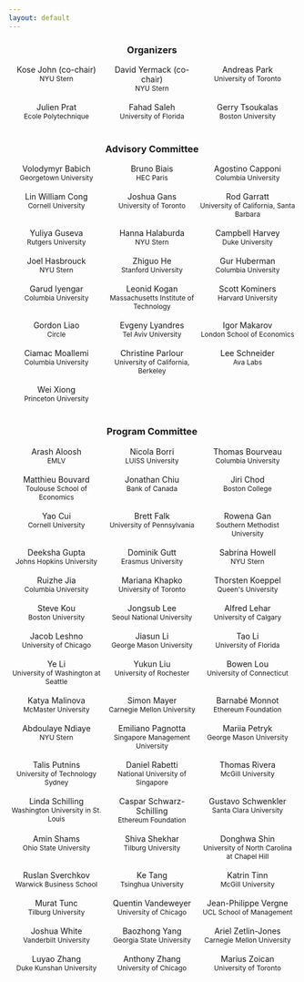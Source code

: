 ```yaml
---
layout: default
---
```


<style>
.column {
  float: left;
  width: 33.33%;
  text-align: center;
}

/* Clear floats after the columns */
.row:after {
  content: "";
  display: table;
  clear: both;
}

.affiliation {
  font-size: 0.85em;
  text-align: center;
}

h3 {
    text-align: center;
}​
</style>

<h3>Organizers</h3>

<div class="row">
	<div class="column">
		Kose John (co-chair)
		<br>
		<span class="affiliation">
			NYU Stern
		</span>
	</div>
	<div class="column">
		David Yermack (co-chair)
		<br>
		<span class="affiliation">
			NYU Stern
		</span>
	</div>
	<div class="column">
		Andreas Park
		<br>
		<span class="affiliation">
			University of Toronto
		</span>
	</div>
</div>
<br>
<div class="row">
	<div class="column">
		Julien Prat
		<br>
		<span class="affiliation">
			Ecole Polytechnique
		</span>
	</div>
	<div class="column">
		Fahad Saleh
		<br>
		<span class="affiliation">
			University of Florida
		</span>
	</div>
	<div class="column">
		Gerry Tsoukalas
		<br>
		<span class="affiliation">
			Boston University
		</span>
	</div>
</div>
<br>


<h3>Advisory Committee</h3>

<div class="row">
	<div class="column">
		Volodymyr Babich
		<br>
		<span class="affiliation">
			Georgetown University
		</span>
	</div>
	<div class="column">
		Bruno Biais
		<br>
		<span class="affiliation">
			HEC Paris
		</span>
	</div>
	<div class="column">
		Agostino Capponi
		<br>
		<span class="affiliation">
			Columbia University
		</span>
	</div>
</div>
<br>
<div class="row">
	<div class="column">
		Lin William Cong
		<br>
		<span class="affiliation">
			Cornell University
		</span>
	</div>
	<div class="column">
		Joshua Gans
		<br>
		<span class="affiliation">
			University of Toronto
		</span>
	</div>
	<div class="column">
		Rod Garratt
		<br>
		<span class="affiliation">
			University of California, Santa Barbara
		</span>
	</div>
</div>
<br>
<div class="row">
	<div class="column">
		Yuliya Guseva
		<br>
		<span class="affiliation">
			Rutgers University
		</span>
	</div>
	<div class="column">
		Hanna Halaburda
		<br>
		<span class="affiliation">
			NYU Stern
		</span>
	</div>
	<div class="column">
		Campbell Harvey
		<br>
		<span class="affiliation">
			Duke University
		</span>
	</div>
</div>
<br>
<div class="row">
	<div class="column">
		Joel Hasbrouck
		<br>
		<span class="affiliation">
			NYU Stern
		</span>
	</div>
	<div class="column">
		Zhiguo He
		<br>
		<span class="affiliation">
			Stanford University
		</span>
	</div>
	<div class="column">
		Gur Huberman
		<br>
		<span class="affiliation">
			Columbia University
		</span>
	</div>
</div>
<br>
<div class="row">
	<div class="column">
		Garud Iyengar
		<br>
		<span class="affiliation">
			Columbia University
		</span>
	</div>
	<div class="column">
		Leonid Kogan
		<br>
		<span class="affiliation">
			Massachusetts Institute of Technology
		</span>
	</div>
	<div class="column">
		Scott Kominers
		<br>
		<span class="affiliation">
			Harvard University
		</span>
	</div>
</div>
<br>
<div class="row">
	<div class="column">
		Gordon Liao
		<br>
		<span class="affiliation">
			Circle
		</span>
	</div>
	<div class="column">
		Evgeny Lyandres
		<br>
		<span class="affiliation">
			Tel Aviv University
		</span>
	</div>
	<div class="column">
		Igor Makarov
		<br>
		<span class="affiliation">
			London School of Economics
		</span>
	</div>
</div>
<br>
<div class="row">
	<div class="column">
		Ciamac Moallemi
		<br>
		<span class="affiliation">
			Columbia University
		</span>
	</div>
	<div class="column">
		Christine Parlour
		<br>
		<span class="affiliation">
			University of California, Berkeley
		</span>
	</div>
	<div class="column">
		Lee Schneider
		<br>
		<span class="affiliation">
			Ava Labs
		</span>
	</div>
</div>
<br>
<div class="row">
	<div class="column">
		Wei Xiong
		<br>
		<span class="affiliation">
			Princeton University
		</span>
	</div>
</div>
<br>



<h3>Program Committee</h3>

<div class="row">
	<div class="column">
		Arash Aloosh
		<br>
		<span class="affiliation">
			EMLV
		</span>
	</div>
	<div class="column">
		Nicola Borri
		<br>
		<span class="affiliation">
			LUISS University
		</span>
	</div>
	<div class="column">
		Thomas Bourveau
		<br>
		<span class="affiliation">
			Columbia University
		</span>
	</div>
</div>
<br>
<div class="row">
	<div class="column">
		Matthieu Bouvard
		<br>
		<span class="affiliation">
			Toulouse School of Economics
		</span>
	</div>
	<div class="column">
		Jonathan Chiu
		<br>
		<span class="affiliation">
			Bank of Canada
		</span>
	</div>
	<div class="column">
		Jiri Chod
		<br>
		<span class="affiliation">
			Boston College
		</span>
	</div>
</div>
<br>
<div class="row">
	<div class="column">
		Yao Cui
		<br>
		<span class="affiliation">
			Cornell University
		</span>
	</div>
	<div class="column">
		Brett Falk
		<br>
		<span class="affiliation">
			University of Pennsylvania
		</span>
	</div>
	<div class="column">
		Rowena Gan
		<br>
		<span class="affiliation">
			Southern Methodist University
		</span>
	</div>
</div>
<br>
<div class="row">
	<div class="column">
		Deeksha Gupta
		<br>
		<span class="affiliation">
			Johns Hopkins University
		</span>
	</div>
	<div class="column">
		Dominik Gutt
		<br>
		<span class="affiliation">
			Erasmus University
		</span>
	</div>
	<div class="column">
		Sabrina Howell
		<br>
		<span class="affiliation">
			NYU Stern
		</span>
	</div>
</div>
<br>
<div class="row">
	<div class="column">
		Ruizhe Jia
		<br>
		<span class="affiliation">
			Columbia University
		</span>
	</div>
	<div class="column">
		Mariana Khapko
		<br>
		<span class="affiliation">
			University of Toronto
		</span>
	</div>
	<div class="column">
		Thorsten Koeppel
		<br>
		<span class="affiliation">
			Queen's University
		</span>
	</div>
</div>
<br>
<div class="row">
	<div class="column">
		Steve Kou
		<br>
		<span class="affiliation">
			Boston University
		</span>
	</div>
	<div class="column">
		Jongsub Lee
		<br>
		<span class="affiliation">
			Seoul National University
		</span>
	</div>
	<div class="column">
		Alfred Lehar
		<br>
		<span class="affiliation">
			University of Calgary
		</span>
	</div>
</div>
<br>
<div class="row">
	<div class="column">
		Jacob Leshno
		<br>
		<span class="affiliation">
			University of Chicago
		</span>
	</div>
	<div class="column">
		Jiasun Li
		<br>
		<span class="affiliation">
			George Mason University
		</span>
	</div>
	<div class="column">
		Tao Li
		<br>
		<span class="affiliation">
			University of Florida
		</span>
	</div>
</div>
<br>
<div class="row">
	<div class="column">
		Ye Li
		<br>
		<span class="affiliation">
			University of Washington at Seattle
		</span>
	</div>
	<div class="column">
		Yukun Liu
		<br>
		<span class="affiliation">
			University of Rochester
		</span>
	</div>
	<div class="column">
		Bowen Lou
		<br>
		<span class="affiliation">
			University of Connecticut
		</span>
	</div>
</div>
<br>
<div class="row">
	<div class="column">
		Katya Malinova
		<br>
		<span class="affiliation">
			McMaster University
		</span>
	</div>
	<div class="column">
		Simon Mayer
		<br>
		<span class="affiliation">
			Carnegie Mellon University
		</span>
	</div>
	<div class="column">
		Barnabé Monnot
		<br>
		<span class="affiliation">
			Ethereum Foundation
		</span>
	</div>
</div>
<br>
<div class="row">
	<div class="column">
		Abdoulaye Ndiaye
		<br>
		<span class="affiliation">
			NYU Stern
		</span>
	</div>
	<div class="column">
		Emiliano Pagnotta
		<br>
		<span class="affiliation">
			Singapore Management University
		</span>
	</div>
	<div class="column">
		Mariia Petryk
		<br>
		<span class="affiliation">
			George Mason University
		</span>
	</div>
</div>
<br>
<div class="row">
	<div class="column">
		Talis Putnins
		<br>
		<span class="affiliation">
			University of Technology Sydney
		</span>
	</div>
	<div class="column">
		Daniel Rabetti
		<br>
		<span class="affiliation">
			National University of Singapore
		</span>
	</div>
	<div class="column">
		Thomas Rivera
		<br>
		<span class="affiliation">
			McGill University
		</span>
	</div>
</div>
<br>
<div class="row">
	<div class="column">
		Linda Schilling
		<br>
		<span class="affiliation">
			Washington University in St. Louis
		</span>
	</div>
	<div class="column">
		Caspar Schwarz-Schilling
		<br>
		<span class="affiliation">
			Ethereum Foundation
		</span>
	</div>
	<div class="column">
		Gustavo Schwenkler
		<br>
		<span class="affiliation">
			Santa Clara University
		</span>
	</div>
</div>
<br>
<div class="row">
	<div class="column">
		Amin Shams
		<br>
		<span class="affiliation">
			Ohio State University
		</span>
	</div>
	<div class="column">
		Shiva Shekhar
		<br>
		<span class="affiliation">
			Tilburg University
		</span>
	</div>
	<div class="column">
		Donghwa Shin
		<br>
		<span class="affiliation">
			University of North Carolina at Chapel Hill
		</span>
	</div>
</div>
<br>
<div class="row">
	<div class="column">
		Ruslan Sverchkov
		<br>
		<span class="affiliation">
			Warwick Business School
		</span>
	</div>
	<div class="column">
		Ke Tang
		<br>
		<span class="affiliation">
			Tsinghua University
		</span>
	</div>
	<div class="column">
		Katrin Tinn
		<br>
		<span class="affiliation">
			McGill University
		</span>
	</div>
</div>
<br>
<div class="row">
	<div class="column">
		Murat Tunc
		<br>
		<span class="affiliation">
			Tilburg University
		</span>
	</div>
	<div class="column">
		Quentin Vandeweyer
		<br>
		<span class="affiliation">
			University of Chicago
		</span>
	</div>
	<div class="column">
		Jean-Philippe Vergne
		<br>
		<span class="affiliation">
			UCL School of Management
		</span>
	</div>
</div>
<br>
<div class="row">
	<div class="column">
		Joshua White
		<br>
		<span class="affiliation">
			Vanderbilt University
		</span>
	</div>
	<div class="column">
		Baozhong Yang
		<br>
		<span class="affiliation">
			Georgia State University
		</span>
	</div>
	<div class="column">
		Ariel Zetlin-Jones
		<br>
		<span class="affiliation">
			Carnegie Mellon University
		</span>
	</div>
</div>
<br>
<div class="row">
	<div class="column">
		Luyao Zhang
		<br>
		<span class="affiliation">
			Duke Kunshan University
		</span>
	</div>
	<div class="column">
		Anthony Zhang
		<br>
		<span class="affiliation">
			University of Chicago
		</span>
	</div>
	<div class="column">
		Marius Zoican
		<br>
		<span class="affiliation">
			University of Toronto
		</span>
	</div>
</div>
<br>
